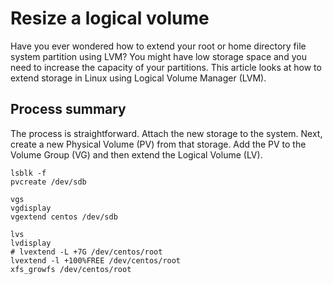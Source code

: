 # Resize a logical volume

Have you ever wondered how to extend your root or home directory file system partition using LVM? You might have low storage space and you need to increase the capacity of your partitions. This article looks at how to extend storage in Linux using Logical Volume Manager (LVM).

## Process summary

The process is straightforward. Attach the new storage to the system. Next, create a new Physical Volume (PV) from that storage. Add the PV to the Volume Group (VG) and then extend the Logical Volume (LV).

```shell
lsblk -f
pvcreate /dev/sdb

vgs
vgdisplay
vgextend centos /dev/sdb

lvs
lvdisplay
# lvextend -L +7G /dev/centos/root
lvextend -l +100%FREE /dev/centos/root
xfs_growfs /dev/centos/root
```

